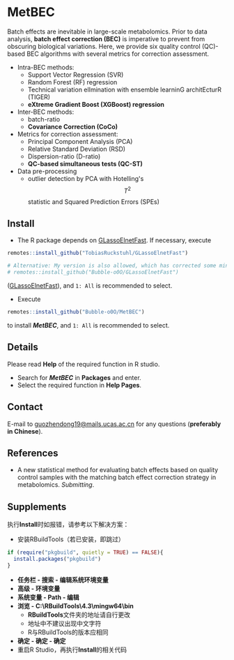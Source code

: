 # MetBEC
Batch effects are inevitable in large-scale metabolomics. Prior to data analysis, **batch effect correction (BEC)** is imperative to prevent from obscuring biological variations. Here, we provide six quality control (QC)-based BEC algorithms with several metrics for correction assessment.
- Intra-BEC methods:
  - Support Vector Regression (SVR)
  - Random Forest (RF) regression
  - Technical variation elImination with ensemble learninG architEcturR (TIGER)
  - **eXtreme Gradient Boost (XGBoost) regression**
- Inter-BEC methods:
  - batch-ratio
  - **Covariance Correction (CoCo)**
- Metrics for correction assessment:
  - Principal Component Analysis (PCA)
  - Relative Standard Deviation (RSD)
  - Dispersion-ratio (D-ratio)
  - **QC-based simultaneous tests (QC-ST)**
- Data pre-processing
  - outlier detection by PCA with Hotelling's $$T^2$$ statistic and Squared Prediction Errors (SPEs) 
## Install
- The R package depends on [GLassoElnetFast](https://github.com/TobiasRuckstuhl/GLassoElnetFast). If necessary, execute
```R
remotes::install_github("TobiasRuckstuhl/GLassoElnetFast")

# Alternative: My version is also allowed, which has corrected some minor errors.
# remotes::install_github("Bubble-o0O/GLassoElnetFast")
```
([GLassoElnetFast](https://github.com/Bubble-o0O/GLassoElnetFast)), and `1: All` is recommended to select. 
- Execute
```R
remotes::install_github("Bubble-o0O/MetBEC")
```
to install ***MetBEC***, and `1: All` is recommended to select.
## Details
Please read **Help** of the required function in R studio.
- Search for ***MetBEC*** in **Packages** and enter.
- Select the required function in **Help Pages**.
## Contact
E-mail to <guozhendong19@mails.ucas.ac.cn> for any questions (**preferably in Chinese**).
## References
- A new statistical method for evaluating batch effects based on quality control samples with the matching batch effect correction strategy in metabolomics. *Submitting*.
## Supplements
执行**Install**时如报错，请参考以下解决方案：
- 安装RBuildTools（若已安装，即跳过）
```R
if (require("pkgbuild", quietly = TRUE) == FALSE){
  install.packages("pkgbuild")
}
```
- **任务栏 - 搜索 - 编辑系统环境变量**
- **高级 - 环境变量**
- **系统变量 - Path - 编辑**
- **浏览 - C:\RBuildTools\4.3\mingw64\bin**
  - **RBuildTools**文件夹的地址请自行更改
  - 地址中不建议出现中文字符
  - R与RBuildTools的版本应相同
- **确定 - 确定 - 确定**
- 重启R Studio，再执行**Install**的相关代码
